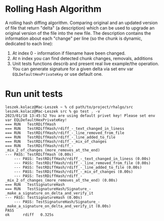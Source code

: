 # Rolling Hash Algorithm

A rolling hash diffing algorithm. 
Comparing original and an updated version of file that return "delta" (a description) which can be used to upgrade an original version of the file into the new file. 
The description contains the information about each "change" per line (so the chunk is dynamic, dedicated to each line):
1. At index 0 - information if filename have been changed.
2. At n index you can find detected chunk changes, removals, additions
3. Unit tests functions describ and present real live example/the operation.
You can generate signature for a given delta via set env var `EQLDefaultHexPrivateKey` or use default one.

# Run unit tests

```
leszek.kolacz@Mac-Leszek ~ % cd path/to/project/rhalgo/src
leszek.kolacz@Mac-Leszek src % go test . -v
2023/01/18 13:45:52 You are using default privet key! Please set env var EQLDefaultHexPrivateKey!
=== RUN   TestRDiffHash
=== RUN   TestRDiffHash/rdiff_-_text_changed_in_liness
=== RUN   TestRDiffHash/rdiff_-_line_removed_from_file
=== RUN   TestRDiffHash/rdiff_-_line_added_to_file
=== RUN   TestRDiffHash/rdiff_-_mix_of_changes
=== RUN   TestRDiffHash/rdiff_-_mix_2_of_changes_(more_removes_at_the_end)
--- PASS: TestRDiffHash (0.00s)
    --- PASS: TestRDiffHash/rdiff_-_text_changed_in_liness (0.00s)
    --- PASS: TestRDiffHash/rdiff_-_line_removed_from_file (0.00s)
    --- PASS: TestRDiffHash/rdiff_-_line_added_to_file (0.00s)
    --- PASS: TestRDiffHash/rdiff_-_mix_of_changes (0.00s)
    --- PASS: TestRDiffHash/rdiff_-_mix_2_of_changes_(more_removes_at_the_end) (0.00s)
=== RUN   TestSignatureHash
=== RUN   TestSignatureHash/Signature_-_make_a_signature_on_delta_and_verify_it
--- PASS: TestSignatureHash (0.00s)
    --- PASS: TestSignatureHash/Signature_-_make_a_signature_on_delta_and_verify_it (0.00s)
PASS
ok      rdiff   0.325s
```

